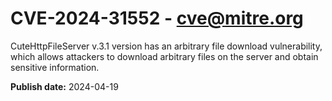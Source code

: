 # CVE-2024-31552 - cve@mitre.org

CuteHttpFileServer v.3.1 version has an arbitrary file download vulnerability, which allows attackers to download arbitrary files on the server and obtain sensitive information.

**Publish date:** 2024-04-19
